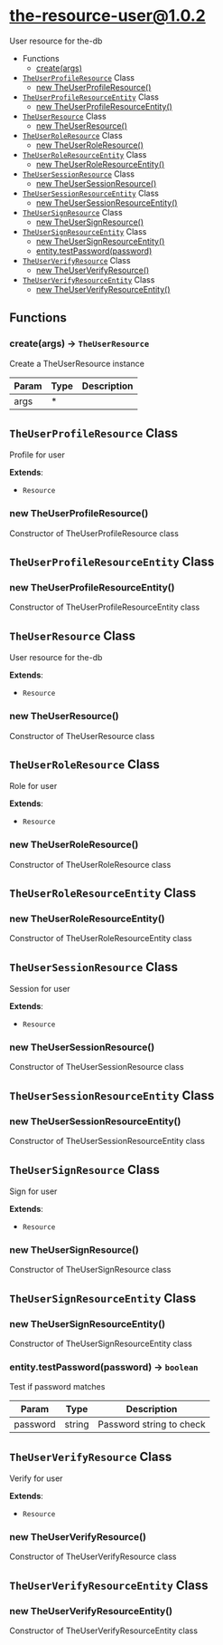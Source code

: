 # the-resource-user@1.0.2

User resource for the-db

+ Functions
  + [create(args)](#the-resource-user-function-create)
+ [`TheUserProfileResource`](#the-resource-user-classes) Class
  + [new TheUserProfileResource()](#the-resource-user-classes-the-user-profile-resource-constructor)
+ [`TheUserProfileResourceEntity`](#the-resource-user-classes) Class
  + [new TheUserProfileResourceEntity()](#the-resource-user-classes-the-user-profile-resource-entity-constructor)
+ [`TheUserResource`](#the-resource-user-classes) Class
  + [new TheUserResource()](#the-resource-user-classes-the-user-resource-constructor)
+ [`TheUserRoleResource`](#the-resource-user-classes) Class
  + [new TheUserRoleResource()](#the-resource-user-classes-the-user-role-resource-constructor)
+ [`TheUserRoleResourceEntity`](#the-resource-user-classes) Class
  + [new TheUserRoleResourceEntity()](#the-resource-user-classes-the-user-role-resource-entity-constructor)
+ [`TheUserSessionResource`](#the-resource-user-classes) Class
  + [new TheUserSessionResource()](#the-resource-user-classes-the-user-session-resource-constructor)
+ [`TheUserSessionResourceEntity`](#the-resource-user-classes) Class
  + [new TheUserSessionResourceEntity()](#the-resource-user-classes-the-user-session-resource-entity-constructor)
+ [`TheUserSignResource`](#the-resource-user-classes) Class
  + [new TheUserSignResource()](#the-resource-user-classes-the-user-sign-resource-constructor)
+ [`TheUserSignResourceEntity`](#the-resource-user-classes) Class
  + [new TheUserSignResourceEntity()](#the-resource-user-classes-the-user-sign-resource-entity-constructor)
  + [entity.testPassword(password)](#the-resource-user-classes-the-user-sign-resource-entity-testPassword)
+ [`TheUserVerifyResource`](#the-resource-user-classes) Class
  + [new TheUserVerifyResource()](#the-resource-user-classes-the-user-verify-resource-constructor)
+ [`TheUserVerifyResourceEntity`](#the-resource-user-classes) Class
  + [new TheUserVerifyResourceEntity()](#the-resource-user-classes-the-user-verify-resource-entity-constructor)

## Functions

<a class='md-heading-link' name="the-resource-user-function-create" ></a>

### create(args) -> `TheUserResource`

Create a TheUserResource instance

| Param | Type | Description |
| ----- | --- | -------- |
| args | * |  |



<a class='md-heading-link' name="the-resource-user-classes"></a>

## `TheUserProfileResource` Class

Profile for user

**Extends**: 

+ `Resource`



<a class='md-heading-link' name="the-resource-user-classes-the-user-profile-resource-constructor" ></a>

### new TheUserProfileResource()

Constructor of TheUserProfileResource class



<a class='md-heading-link' name="the-resource-user-classes"></a>

## `TheUserProfileResourceEntity` Class






<a class='md-heading-link' name="the-resource-user-classes-the-user-profile-resource-entity-constructor" ></a>

### new TheUserProfileResourceEntity()

Constructor of TheUserProfileResourceEntity class



<a class='md-heading-link' name="the-resource-user-classes"></a>

## `TheUserResource` Class

User
resource for the-db

**Extends**: 

+ `Resource`



<a class='md-heading-link' name="the-resource-user-classes-the-user-resource-constructor" ></a>

### new TheUserResource()

Constructor of TheUserResource class



<a class='md-heading-link' name="the-resource-user-classes"></a>

## `TheUserRoleResource` Class

Role for user

**Extends**: 

+ `Resource`



<a class='md-heading-link' name="the-resource-user-classes-the-user-role-resource-constructor" ></a>

### new TheUserRoleResource()

Constructor of TheUserRoleResource class



<a class='md-heading-link' name="the-resource-user-classes"></a>

## `TheUserRoleResourceEntity` Class






<a class='md-heading-link' name="the-resource-user-classes-the-user-role-resource-entity-constructor" ></a>

### new TheUserRoleResourceEntity()

Constructor of TheUserRoleResourceEntity class



<a class='md-heading-link' name="the-resource-user-classes"></a>

## `TheUserSessionResource` Class

Session for user

**Extends**: 

+ `Resource`



<a class='md-heading-link' name="the-resource-user-classes-the-user-session-resource-constructor" ></a>

### new TheUserSessionResource()

Constructor of TheUserSessionResource class



<a class='md-heading-link' name="the-resource-user-classes"></a>

## `TheUserSessionResourceEntity` Class






<a class='md-heading-link' name="the-resource-user-classes-the-user-session-resource-entity-constructor" ></a>

### new TheUserSessionResourceEntity()

Constructor of TheUserSessionResourceEntity class



<a class='md-heading-link' name="the-resource-user-classes"></a>

## `TheUserSignResource` Class

Sign for user

**Extends**: 

+ `Resource`



<a class='md-heading-link' name="the-resource-user-classes-the-user-sign-resource-constructor" ></a>

### new TheUserSignResource()

Constructor of TheUserSignResource class



<a class='md-heading-link' name="the-resource-user-classes"></a>

## `TheUserSignResourceEntity` Class






<a class='md-heading-link' name="the-resource-user-classes-the-user-sign-resource-entity-constructor" ></a>

### new TheUserSignResourceEntity()

Constructor of TheUserSignResourceEntity class



<a class='md-heading-link' name="the-resource-user-classes-the-user-sign-resource-entity-testPassword" ></a>

### entity.testPassword(password) -> `boolean`

Test if password matches

| Param | Type | Description |
| ----- | --- | -------- |
| password | string | Password string to check |


<a class='md-heading-link' name="the-resource-user-classes"></a>

## `TheUserVerifyResource` Class

Verify for user

**Extends**: 

+ `Resource`



<a class='md-heading-link' name="the-resource-user-classes-the-user-verify-resource-constructor" ></a>

### new TheUserVerifyResource()

Constructor of TheUserVerifyResource class



<a class='md-heading-link' name="the-resource-user-classes"></a>

## `TheUserVerifyResourceEntity` Class






<a class='md-heading-link' name="the-resource-user-classes-the-user-verify-resource-entity-constructor" ></a>

### new TheUserVerifyResourceEntity()

Constructor of TheUserVerifyResourceEntity class





